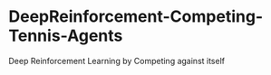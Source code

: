 # DeepReinforcement-Competing-Tennis-Agents
Deep Reinforcement Learning by Competing against itself
